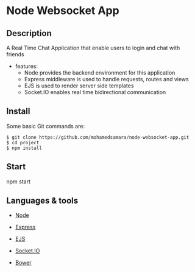 # Node Websocket App

## Description

A Real Time Chat Application that enable users to login and chat with friends  

* features:
  * Node provides the backend environment for this application
  * Express middleware is used to handle requests, routes and views
  * EJS is used to render server side templates
  * Socket.IO enables real time bidirectional communication


## Install

Some basic Git commands are:

```
$ git clone https://github.com/mohamedsamara/node-websocket-app.git
$ cd project
$ npm install

```

## Start

npm start

## Languages & tools

- [Node](https://nodejs.org/en/)

- [Express](https://expressjs.com/)

- [EJS](https://ejs.co/)

- [Socket.IO](https://socket.io/)

- [Bower](https://bower.io/)
